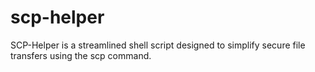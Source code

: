 # scp-helper
SCP-Helper is a streamlined shell script designed to simplify secure file transfers using the scp command.
